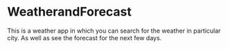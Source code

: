 # WeatherandForecast

This is a weather app in which you can search for the weather in particular city. As well as see the forecast for the next few days. 

